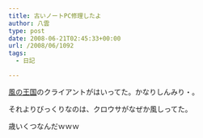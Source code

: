 ```yaml
---
title: 古いノートPC修理したよ
author: 八雲
type: post
date: 2008-06-21T02:45:33+00:00
url: /2008/06/1092
tags:
  - 日記

---
```

[風の王国][1]のクライアントがはいってた。かなりしんみり・。

それよりびっくりなのは、クロウサがなぜか風しってた。
  
歳いくつなんだｗｗｗ

 [1]: http://ja.wikipedia.org/wiki/%E9%A2%A8%E3%81%AE%E7%8E%8B%E5%9B%BD_(%E3%82%AA%E3%83%B3%E3%83%A9%E3%82%A4%E3%83%B3%E3%82%B2%E3%83%BC%E3%83%A0)
